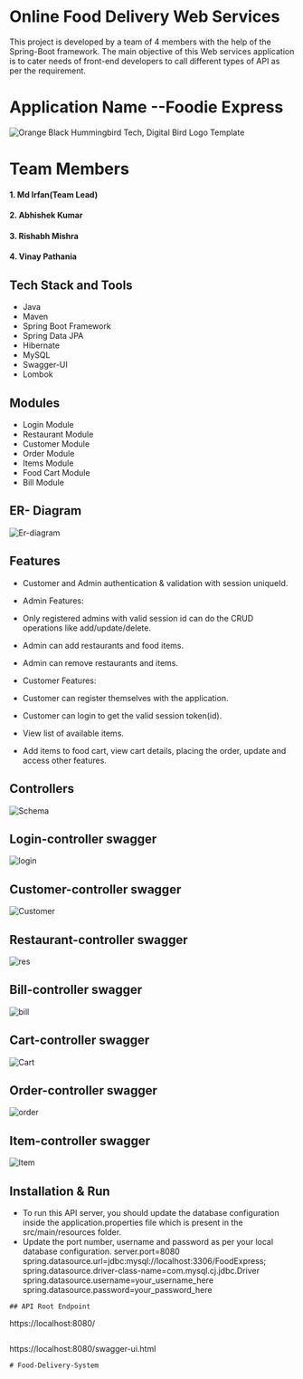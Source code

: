 # Online Food Delivery Web Services




This project is developed by a team of 4 members with the help of the Spring-Boot framework. The main objective of this Web services application is to cater needs of front-end developers to call different types of API as per the requirement.

# Application Name --Foodie Express

![Orange Black Hummingbird Tech, Digital Bird Logo Template](https://user-images.githubusercontent.com/101379495/213906788-1f98e79e-121a-47ea-a195-9d04d29dc3c8.png)


# Team Members

<h4>1. Md Irfan(Team Lead)</h4>

<h4>2. Abhishek Kumar</h4>

<h4>3. Rishabh Mishra</h4>

<h4>4. Vinay Pathania</h4>

## Tech Stack and Tools
- Java
- Maven
- Spring Boot Framework
- Spring Data JPA
- Hibernate
- MySQL
- Swagger-UI
- Lombok

## Modules
- Login Module
- Restaurant Module
- Customer Module
- Order Module
- Items Module
- Food Cart Module
- Bill Module

## ER- Diagram
![Er-diagram](https://user-images.githubusercontent.com/101379495/213903200-10b62ca4-cd7c-476c-9bc7-fdbb8e4de54b.png)




## Features
- Customer and Admin authentication & validation with session uniqueId.
- Admin Features:
 - Only registered admins with valid session id can do the CRUD operations like add/update/delete.
 - Admin can add restaurants and food items.
 - Admin can remove restaurants and items.
 
- Customer Features:
 - Customer can register themselves with the application.
 - Customer can login to get the valid session token(id).
 - View list of available items.
 - Add items to food cart, view cart details, placing the order, update and access other features.
 
<!--  ## Home-page swagger
 
 ![home-s](https://user-images.githubusercontent.com/103949784/213902843-b2ef097b-91d9-415e-baaf-099921b569b5.PNG) -->
 
 ## Controllers

 ![Schema](https://user-images.githubusercontent.com/101379495/213903563-bcf66f20-10f4-4769-94f6-c97f22a06cef.png)
 
 ## Login-controller swagger

 ![login](https://user-images.githubusercontent.com/103949784/213902961-e4d1868e-9ff8-4da2-9e7f-c745231655dd.PNG)

 ## Customer-controller swagger
 
 ![Customer](https://user-images.githubusercontent.com/103949784/213903034-b5400b74-44b6-49d0-b127-395eb120aeac.PNG)
 
 ## Restaurant-controller swagger
 
 ![res](https://user-images.githubusercontent.com/103949784/213903069-0ba11a20-eab9-4d18-9132-8e49cf0da939.PNG)

 ## Bill-controller swagger

![bill](https://user-images.githubusercontent.com/103949784/213903243-086f0954-3d62-4656-8f19-a840fe169a4c.PNG)

 ## Cart-controller swagger

![Cart](https://user-images.githubusercontent.com/103949784/213903248-8e9b2e9d-7cf3-4219-8b6b-f654aad91981.PNG)

 ## Order-controller swagger


![order](https://user-images.githubusercontent.com/103949784/213903256-c0607616-b4f9-449d-8b9c-15c5e4f63c5b.PNG)

 ## Item-controller swagger

![Item](https://user-images.githubusercontent.com/103949784/213903251-819a6f9a-8e30-47fd-8441-e1c747622a89.PNG)


  
## Installation & Run
- To run this API server, you should update the database configuration inside the application.properties file which is present in the src/main/resources folder.
- Update the port number, username and password as per your local database configuration.
server.port=8080
spring.datasource.url=jdbc:mysql://localhost:3306/FoodExpress;
spring.datasource.driver-class-name=com.mysql.cj.jdbc.Driver
spring.datasource.username=your_username_here
spring.datasource.password=your_password_here
```
## API Root Endpoint
```
https://localhost:8080/
```
```
https://localhost:8080/swagger-ui.html
```
#   F o o d - D e l i v e r y - S y s t e m  
 